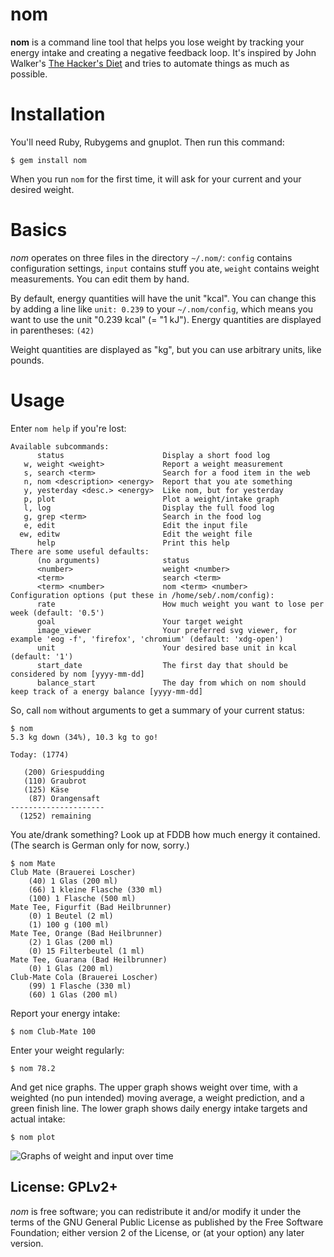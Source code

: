 # nom

**nom** is a command line tool that helps you lose weight by tracking your energy intake and creating a negative feedback loop. It's inspired by John Walker's [The Hacker's Diet](https://www.fourmilab.ch/hackdiet/) and tries to automate things as much as possible.

# Installation

You'll need Ruby, Rubygems and gnuplot. Then run this command:

    $ gem install nom

When you run `nom` for the first time, it will ask for your current and your desired weight.

# Basics

*nom* operates on three files in the directory `~/.nom/`: `config` contains configuration settings, `input` contains stuff you ate, `weight` contains weight measurements. You can edit them by hand.

By default, energy quantities will have the unit "kcal". You can change this by adding a line like `unit: 0.239` to your `~/.nom/config`, which means you want to use the unit "0.239 kcal" (= "1 kJ"). Energy quantities are displayed in parentheses: `(42)`

Weight quantities are displayed as "kg", but you can use arbitrary units, like pounds.

# Usage

Enter `nom help` if you're lost:

    Available subcommands:
          status                      Display a short food log
       w, weight <weight>             Report a weight measurement
       s, search <term>               Search for a food item in the web
       n, nom <description> <energy>  Report that you ate something
       y, yesterday <desc.> <energy>  Like nom, but for yesterday
       p, plot                        Plot a weight/intake graph
       l, log                         Display the full food log
       g, grep <term>                 Search in the food log
       e, edit                        Edit the input file
      ew, editw                       Edit the weight file
          help                        Print this help
    There are some useful defaults:
          (no arguments)              status
          <number>                    weight <number>
          <term>                      search <term>
          <term> <number>             nom <term> <number>
    Configuration options (put these in /home/seb/.nom/config):
          rate                        How much weight you want to lose per week (default: '0.5')
          goal                        Your target weight
          image_viewer                Your preferred svg viewer, for example 'eog -f', 'firefox', 'chromium' (default: 'xdg-open')
          unit                        Your desired base unit in kcal (default: '1')
          start_date                  The first day that should be considered by nom [yyyy-mm-dd]
          balance_start               The day from which on nom should keep track of a energy balance [yyyy-mm-dd]

So, call `nom` without arguments to get a summary of your current status:

    $ nom
    5.3 kg down (34%), 10.3 kg to go!

    Today: (1774)

       (200) Griespudding
       (110) Graubrot
       (125) Käse
        (87) Orangensaft
    ---------------------
      (1252) remaining

You ate/drank something? Look up at FDDB how much energy it contained. (The search is German only for now, sorry.)

    $ nom Mate
    Club Mate (Brauerei Loscher)
        (40) 1 Glas (200 ml)
        (66) 1 kleine Flasche (330 ml)
        (100) 1 Flasche (500 ml)
    Mate Tee, Figurfit (Bad Heilbrunner)
        (0) 1 Beutel (2 ml)
        (1) 100 g (100 ml)
    Mate Tee, Orange (Bad Heilbrunner)
        (2) 1 Glas (200 ml)
        (0) 15 Filterbeutel (1 ml)
    Mate Tee, Guarana (Bad Heilbrunner)
        (0) 1 Glas (200 ml)
    Club-Mate Cola (Brauerei Loscher)
        (99) 1 Flasche (330 ml)
        (60) 1 Glas (200 ml)

Report your energy intake:

    $ nom Club-Mate 100

Enter your weight regularly:

    $ nom 78.2

And get nice graphs. The upper graph shows weight over time, with a weighted (no pun intended) moving average, a weight prediction, and a green finish line. The lower graph shows daily energy intake targets and actual intake:

    $ nom plot
    
![Graphs of weight and input over time](http://files.morr.cc/nom-0.1.0.svg)

## License: GPLv2+

*nom* is free software; you can redistribute it and/or modify it under the terms of the GNU General Public License as published by the Free Software Foundation; either version 2 of the License, or (at your option) any later version.
